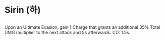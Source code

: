 # Sirin (하)

##

Upon an Ultimate Evasion, gain 1 Charge that grants an additional 35% Total DMG multiplier to the next attack and 5s afterwards. CD: 1.5s.

